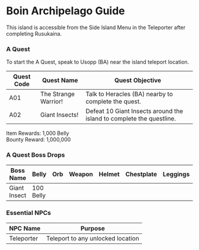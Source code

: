# Boin Archipelago Guide

This island is accessible from the Side Island Menu in the Teleporter after completing Rusukaina.

### A Quest

To start the A Quest, speak to Usopp (BA) near the island teleport location.

| Quest Code| Quest Name            | Quest Objective|
|-----------|-----------            |-----------|
| A01       | The Strange Warrior!  |Talk to Heracles (BA) nearby to complete the quest.|
| A02       | Giant Insects!        |Defeat 10 Giant Insects around the island to complete the questline.|

Item Rewards: 1,000 Belly<br>
Bounty Reward: 1,000,000

### A Quest Boss Drops

| Boss Name     | Belly      | Orb       | Weapon    | Helmet    | Chestplate | Leggings  | Boots     | Other     |
|-----------    |----------- |-----------|-----------|-----------|----------- |-----------|-----------|-----------|
| Giant Insect  | 100 Belly  |           |           |           |            |           |           |           |

### Essential NPCs

| NPC Name              | Purpose                                   |
|-------------          |-----------                                |
| Teleporter            | Teleport to any unlocked location         |
